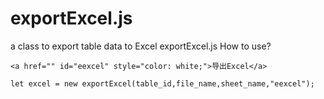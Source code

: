 # exportExcel.js
a class to export table data to Excel
exportExcel.js
How to use?
```
<a href="" id="eexcel" style="color: white;">导出Excel</a>
```

```
let excel = new exportExcel(table_id,file_name,sheet_name,"eexcel");
```
